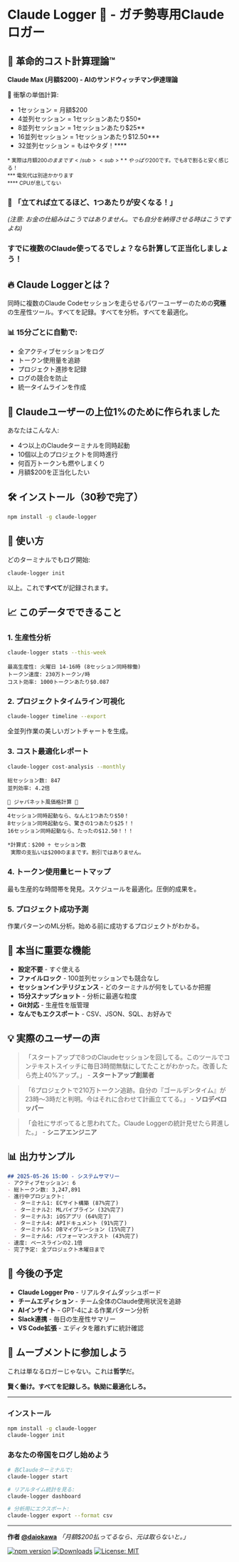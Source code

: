 # Claude Logger 🚀 - ガチ勢専用Claudeロガー

## 💸 革命的コスト計算理論™

**Claude Max (月額$200) - AIのサンドウィッチマン伊達理論**

🧮 衝撃の単価計算:
- 1セッション = 月額$200
- 4並列セッション = 1セッションあたり$50*
- 8並列セッション = 1セッションあたり$25**
- 16並列セッション = 1セッションあたり$12.50***
- 32並列セッション = もはやタダ！****

<sub>* 実際は月額$200のままです</sub>  
<sub>** やっぱり$200です。でも8で割ると安く感じる！</sub>  
<sub>*** 電気代は別途かかります</sub>  
<sub>**** CPUが息してない</sub>

### 🎯 「立てれば立てるほど、1つあたりが安くなる！」
*(注意: お金の仕組みはこうではありません。でも自分を納得させる時はこうですよね)*

### すでに複数のClaude使ってるでしょ？なら計算して正当化しましょう！

## 🔥 Claude Loggerとは？

同時に複数のClaude Codeセッションを走らせるパワーユーザーのための**究極**の生産性ツール。すべてを記録。すべてを分析。すべてを最適化。

### 📊 15分ごとに自動で:
- 全アクティブセッションをログ
- トークン使用量を追跡
- プロジェクト進捗を記録
- ログの競合を防止
- 統一タイムラインを作成

## 💪 Claudeユーザーの上位1%のために作られました

あなたはこんな人:
- 4つ以上のClaudeターミナルを同時起動
- 10個以上のプロジェクトを同時進行
- 何百万トークンも燃やしまくり
- 月額$200を正当化したい

## 🛠️ インストール（30秒で完了）

```bash
npm install -g claude-logger
```

## 🚀 使い方

どのターミナルでもログ開始:
```bash
claude-logger init
```

以上。これで**すべて**が記録されます。

## 📈 このデータでできること

### 1. **生産性分析**
```bash
claude-logger stats --this-week
```
```
最高生産性: 火曜日 14-16時 (8セッション同時稼働)
トークン速度: 230万トークン/時
コスト効率: 1000トークンあたり$0.087
```

### 2. **プロジェクトタイムライン可視化**
```bash
claude-logger timeline --export
```
全並列作業の美しいガントチャートを生成。

### 3. **コスト最適化レポート**
```bash
claude-logger cost-analysis --monthly
```
```
総セッション数: 847
並列効率: 4.2倍

🎤 ジャパネット風価格計算 🎤
━━━━━━━━━━━━━━━━━━━━━━━━
4セッション同時起動なら、なんと1つあたり$50！
8セッション同時起動なら、驚きの1つあたり$25！！
16セッション同時起動なら、たったの$12.50！！！

*計算式：$200 ÷ セッション数
 実際の支払いは$200のままです。割引ではありません。
```

### 4. **トークン使用量ヒートマップ**
最も生産的な時間帯を発見。スケジュールを最適化。圧倒的成果を。

### 5. **プロジェクト成功予測**
作業パターンのML分析。始める前に成功するプロジェクトがわかる。

## 🎯 本当に重要な機能

- **設定不要** - すぐ使える
- **ファイルロック** - 100並列セッションでも競合なし
- **セッションインテリジェンス** - どのターミナルが何をしているか把握
- **15分スナップショット** - 分析に最適な粒度
- **Git対応** - 生産性を版管理
- **なんでもエクスポート** - CSV、JSON、SQL、お好みで

## 💡 実際のユーザーの声

> 「スタートアップで8つのClaudeセッションを回してる。このツールでコンテキストスイッチに毎日3時間無駄にしてたことがわかった。改善したら売上40%アップ。」 - **スタートアップ創業者**

> 「6プロジェクトで210万トークン追跡。自分の『ゴールデンタイム』が23時〜3時だと判明。今はそれに合わせて計画立ててる。」 - **ソロデベロッパー**

> 「会社にサボってると思われてた。Claude Loggerの統計見せたら昇進した。」 - **シニアエンジニア**

## 📊 出力サンプル

```markdown
## 2025-05-26 15:00 - システムサマリー
- アクティブセッション: 6
- 総トークン数: 3,247,891
- 進行中プロジェクト: 
  - ターミナル1: ECサイト構築 (87%完了)
  - ターミナル2: MLパイプライン (32%完了)
  - ターミナル3: iOSアプリ (64%完了)
  - ターミナル4: APIドキュメント (91%完了)
  - ターミナル5: DBマイグレーション (15%完了)
  - ターミナル6: パフォーマンステスト (43%完了)
- 速度: ベースラインの2.1倍
- 完了予定: 全プロジェクト木曜日まで
```

## 🔮 今後の予定

- **Claude Logger Pro** - リアルタイムダッシュボード
- **チームエディション** - チーム全体のClaude使用状況を追跡
- **AIインサイト** - GPT-4による作業パターン分析
- **Slack連携** - 毎日の生産性サマリー
- **VS Code拡張** - エディタを離れずに統計確認

## 🤝 ムーブメントに参加しよう

これは単なるロガーじゃない。これは**哲学**だ。

**賢く働け。すべてを記録しろ。執拗に最適化しろ。**

---

### インストール

```bash
npm install -g claude-logger
claude-logger init
```

### あなたの帝国をログし始めよう

```bash
# 各Claudeターミナルで:
claude-logger start

# リアルタイム統計を見る:
claude-logger dashboard

# 分析用にエクスポート:
claude-logger export --format csv
```

---

**作者 [@daiokawa](https://github.com/daiokawa)**
*「月額$200払ってるなら、元は取らないと。」*

[![npm version](https://badge.fury.io/js/claude-logger.svg)](https://www.npmjs.com/package/claude-logger)
[![Downloads](https://img.shields.io/npm/dm/claude-logger.svg)](https://www.npmjs.com/package/claude-logger)
[![License: MIT](https://img.shields.io/badge/License-MIT-yellow.svg)](https://opensource.org/licenses/MIT)